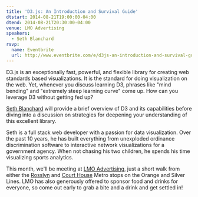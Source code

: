 ```yaml
---
title: 'D3.js: An Introduction and Survival Guide'
dtstart: 2014-08-21T19:00:00-04:00
dtend: 2014-08-21T20:30:00-04:00
venue: LMO Advertising
speakers:
  - Seth Blanchard
rsvp:
  name: Eventbrite
  url: http://www.eventbrite.com/e/d3js-an-introduction-and-survival-guide-tickets-12509565447
---
```


D3.js is an exceptionally fast, powerful, and flexible library for creating web standards based visualizations. It is the standard for doing visualization on the web. Yet, whenever you discuss learning D3, phrases like "mind bending" and "extremely steep learning curve" come up. How can you leverage D3 without getting fed up?

[Seth Blanchard](https://twitter.com/SethBlanchard) will provide a brief overview of D3 and its capabilities before diving into a discussion on strategies for deepening your understanding of this excellent library.

Seth is a full stack web developer with a passion for data visualization. Over the past 10 years, he has built everything from unexploded ordinance discrimination software to interactive network visualizations for a government agency. When not chasing his two children, he spends his time visualizing sports analytics.

This month, we'll be meeting at [LMO Advertising](http://www.lmo.com/), just a short walk from either the [Rosslyn](http://wmata.com/rail/station_detail.cfm?station_id=41) and [Court House](http://wmata.com/rail/station_detail.cfm?station_id=96) Metro stops on the Orange and Silver Lines. LMO has also generously offered to sponsor food and drinks for everyone, so come out early to grab a bite and a drink and get settled in!